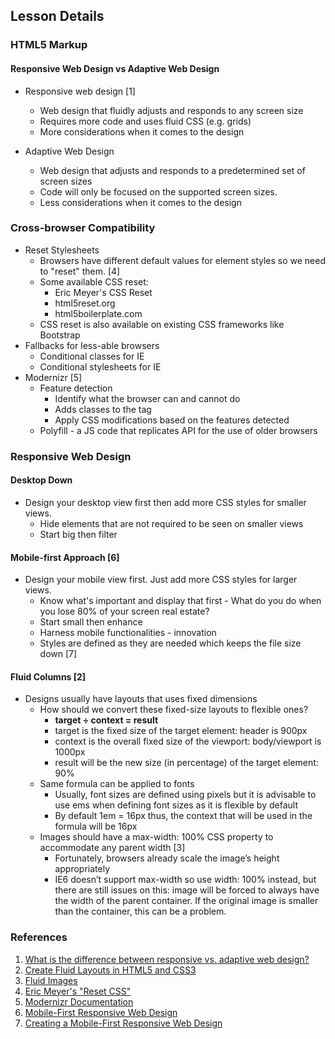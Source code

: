 ## Lesson Details
### HTML5 Markup
#### Responsive Web Design vs Adaptive Web Design
* Responsive web design [1]
  * Web design that fluidly adjusts and responds to any screen size
  * Requires more code and uses fluid CSS (e.g. grids)
  * More considerations when it comes to the design

* Adaptive Web Design
  * Web design that adjusts and responds to a predetermined set of screen sizes
  * Code will only be focused on the supported screen sizes.
  * Less considerations when it comes to the design

### Cross-browser Compatibility
* Reset Stylesheets
  * Browsers have different default values for element styles so we need to "reset" them. [4]
  * Some available CSS reset:
    * Eric Meyer's CSS Reset
    * html5reset.org
    * html5boilerplate.com
  * CSS reset is also available on existing CSS frameworks like Bootstrap
* Fallbacks for less-able browsers
  * Conditional classes for IE
  * Conditional stylesheets for IE
* Modernizr [5]
  * Feature detection
    * Identify what the browser can and cannot do
    * Adds classes to the <html> tag 
    * Apply CSS modifications based on the features detected
  * Polyfill - a JS code that replicates API for the use of older browsers


### Responsive Web Design
#### Desktop Down
* Design your desktop view first then add more CSS styles for smaller views.
  * Hide elements that are not required to be seen on smaller views
  * Start big then filter
#### Mobile-first Approach [6]
* Design your mobile view first. Just add more CSS styles for larger views.
  * Know what's important and display that first - What do you do when you lose 80% of your screen real estate?
  * Start small then enhance
  * Harness mobile functionalities - innovation
  * Styles are defined as they are needed which keeps the file size down [7]
#### Fluid Columns [2]
* Designs usually have layouts that uses fixed dimensions
  * How should we convert these fixed-size layouts to flexible ones?
    * __target ÷ context = result__
    * target is the fixed size of the target element: header is 900px
    * context is the overall fixed size of the viewport: body/viewport is 1000px
    * result will be the new size (in percentage) of the target element: 90%
  * Same formula can be applied to fonts
    * Usually, font sizes are defined using pixels but it is advisable to use ems when defining font sizes as it is flexible by default
    * By default 1em = 16px  thus, the context that will be used in the formula will be 16px
  * Images should have a max-width: 100% CSS property  to accommodate any parent width [3]
    * Fortunately, browsers already scale the image’s height appropriately
    * IE6 doesn’t support max-width so use width: 100% instead, but there are still issues on this: image will be forced to always have the width of the parent container. If the original image is smaller than the container, this can be a problem.

### References
1. [What is the difference between responsive vs. adaptive web design?](http://www.techrepublic.com/blog/web-designer/what-is-the-difference-between-responsive-vs-adaptive-web-design/)
2. [Create Fluid Layouts in HTML5 and CSS3](http://www.creativebloq.com/css3/create-fluid-layouts-html5-and-css3-3142768)
3. [Fluid Images](http://alistapart.com/article/fluid-images)
4. [Eric Meyer's "Reset CSS"](http://meyerweb.com/eric/tools/css/reset/)
5. [Modernizr Documentation](http://modernizr.com/docs/#howitworks)
6. [Mobile-First Responsive Web Design](http://bradfrostweb.com/blog/web/mobile-first-responsive-web-design/)
7. [Creating a Mobile-First Responsive Web Design](http://www.html5rocks.com/en/mobile/responsivedesign/)
